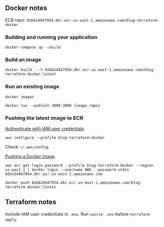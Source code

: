## Docker notes

ECR repo: `026424947954.dkr.ecr.us-east-1.amazonaws.com/blog-terraform-docker`

### Building and running your application

```
docker compose up --build
```

### Build an image

```
docker build . -t 026424947954.dkr.ecr.us-east-1.amazonaws.com/blog-terraform-docker:latest
```

### Run an existing image

```
docker images
```

```
docker run --publish 3000:3000 {image_repo}
```

### Pushing the latest image to ECR

[Authenticate with IAM user credentials](https://docs.aws.amazon.com/cli/latest/userguide/cli-authentication-user.html#cli-authentication-user-configure-wizard)

```
aws configure --profile blog-terraform-docker
```

Check `~/.aws/config`.

[Pushing a Docker image](https://docs.aws.amazon.com/AmazonECR/latest/userguide/docker-push-ecr-image.html).

```
aws ecr get-login-password --profile blog-terraform-docker --region us-east-1 | docker login --username AWS --password-stdin 026424947954.dkr.ecr.us-east-1.amazonaws.com
```

```
docker push 026424947954.dkr.ecr.us-east-1.amazonaws.com/blog-terraform-docker:latest
```

## Terraform notes

Include IAM user credentials in `.env`. Run `source .env` before `terraform apply`.
